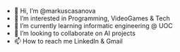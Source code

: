 - 👋 Hi, I’m @markuscasanova
- 👀 I’m interested in Programming, VideoGames & Tech
- 🌱 I’m currently learning informatic engineering @ UOC
- 💞️ I’m looking to collaborate on AI projects
- 📫 How to reach me LinkedIn & Gmail

<!---
markuscasanova/markuscasanova is a ✨ special ✨ repository because its `README.md` (this file) appears on your GitHub profile.
You can click the Preview link to take a look at your changes.
--->
